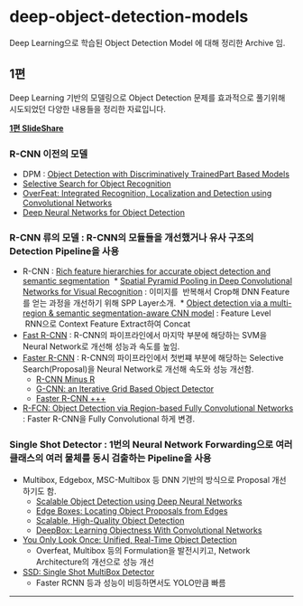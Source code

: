# deep-object-detection-models
Deep Learning으로 학습된 Object Detection Model 에 대해 정리한 Archive 임.

## 1편

Deep Learning 기반의 모델링으로 Object Detection 문제를 효과적으로 풀기위해 시도되었던 다양한 내용들을 정리한 자료입니다.

**[1편 SlideShare](https://www.slideshare.net/IldooKim/deep-object-detectors-1-20166)**


### R-CNN 이전의 모델

* DPM : [Object Detection with Discriminatively TrainedPart Based Models](http://cs.brown.edu/~pff/papers/lsvm-pami.pdf)
* [Selective Search for Object Recognition](http://cs.brown.edu/~pff/papers/lsvm-pami.pdf)
* [OverFeat: Integrated Recognition, Localization and Detection using Convolutional Networks](https://arxiv.org/abs/1312.6229)
* [Deep Neural Networks for Object Detection](https://pdfs.semanticscholar.org/713f/73ce5c3013d9fb796c21b981dc6629af0bd5.pdf)

### R-CNN 류의 모델 : R-CNN의 모듈들을 개선했거나 유사 구조의 Detection Pipeline을 사용 

* R-CNN : [Rich feature hierarchies for accurate object detection and semantic segmentation](https://arxiv.org/abs/1311.2524)
  * [Spatial Pyramid Pooling in Deep Convolutional Networks for Visual Recognition](https://arxiv.org/abs/1406.4729) : 이미지를 
  반복해서 Crop해 DNN Feature를 얻는 과정을 개선하기 위해 SPP Layer소개.
  * [Object detection via a multi-region & semantic segmentation-aware CNN model](http://arxiv.org/abs/1505.01749) : Feature Level  
  RNN으로 Context Feature Extract하여 Concat
* [Fast R-CNN](https://arxiv.org/abs/1504.08083) : R-CNN의 파이프라인에서 마지막 부분에 해당하는 SVM을 Neural Network로 개선해 성능과 속도를 높임.
* [Faster R-CNN](http://arxiv.org/abs/1506.01497) : R-CNN의 파이프라인에서 첫번쨰 부분에 해당하는 Selective Search(Proposal)을 Neural Network로 개선해 속도와 성능 개선함.
  * [R-CNN Minus R](http://arxiv.org/abs/1506.06981)
  * [G-CNN: an Iterative Grid Based Object Detector](http://arxiv.org/abs/1512.07729)
  * [Faster R-CNN +++](https://arxiv.org/abs/1512.03385)
* [R-FCN: Object Detection via Region-based Fully Convolutional Networks](https://arxiv.org/abs/1605.06409) : Faster R-CNN을 Fully Convolutional 하게 변경.

### Single Shot Detector : 1번의 Neural Network Forwarding으로 여러 클래스의 여러 물체를 동시 검출하는 Pipeline을 사용

* Multibox, Edgebox, MSC-Multibox 등 DNN 기반의 방식으로 Proposal 개선하기도 함.
  * [Scalable Object Detection using Deep Neural Networks](https://arxiv.org/abs/1312.2249)
  * [Edge Boxes: Locating Object Proposals from Edges](http://research.microsoft.com/pubs/220569/ZitnickDollarECCV14edgeBoxes.pdf)
  * [Scalable, High-Quality Object Detection](http://arxiv.org/abs/1412.1441)
  * [DeepBox: Learning Objectness With Convolutional Networks](https://github.com/weichengkuo/DeepBox)
* [You Only Look Once: Unified, Real-Time Object Detection](http://arxiv.org/abs/1506.02640)
  * Overfeat, Multibox 등의 Formulation을 발전시키고, Network Architecture의 개선으로 성능 개선
* [SSD: Single Shot MultiBox Detector](http://arxiv.org/abs/1512.02325)
  * Faster RCNN 등과 성능이 비등하면서도 YOLO만큼 빠름

----
